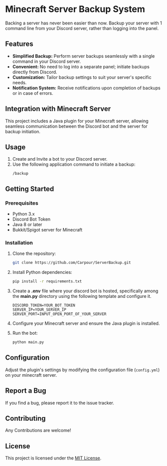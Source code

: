 # Minecraft Server Backup System

Backing a server has never been easier than now. Backup your server with 1 command line from your Discord server, rather than logging into the panel.

## Features

- **Simplified Backup:** Perform server backups seamlessly with a single command in your Discord server.
- **Convenient:** No need to log into a separate panel; initiate backups directly from Discord.
- **Customization:** Tailor backup settings to suit your server's specific needs.
- **Notification System:** Receive notifications upon completion of backups or in case of errors.

## Integration with Minecraft Server

This project includes a Java plugin for your Minecraft server, allowing seamless communication between the Discord bot and the server for backup initiation.

## Usage

1. Create and Invite a bot to your Discord server.
2. Use the following application command to initiate a backup:
    ```
    /backup
    ```

## Getting Started

### Prerequisites

- Python 3.x
- Discord Bot Token
- Java 8 or later
- Bukkit/Spigot server for Minecraft

### Installation

1. Clone the repository:
   ```bash
   git clone https://github.com/Carpour/ServerBackup.git
   ```

2. Install Python dependencies:
   ```bash
   pip install -r requirements.txt
   ```

3. Create a **.env** file where your discord bot is hosted, specifically among the **main.py** directory using the following template and configure it.
   ```dotenv
   DISCORD_TOKEN=YOUR_BOT_TOKEN
   SERVER_IP=YOUR_SERVER_IP
   SERVER_PORT=INPUT_OPEN_PORT_OF_YOUR_SERVER
   ```

4. Configure your Minecraft server and ensure the Java plugin is installed.

5. Run the bot:

    ```bash
    python main.py
    ```

## Configuration

Adjust the plugin's settings by modifying the configuration file (`config.yml`) on your minecraft server.

## Report a Bug

If you find a bug, please report it to the issue tracker.

## Contributing

Any Contributions are welcome!

## License

This project is licensed under the [MIT License](LICENSE).

